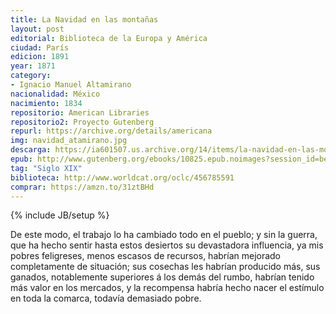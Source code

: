 ```yaml
---
title: La Navidad en las montañas
layout: post
editorial: Biblioteca de la Europa y América
ciudad: París
edicion: 1891
year: 1871
category:
- Ignacio Manuel Altamirano
nacionalidad: México
nacimiento: 1834
repositorio: American Libraries
repositorio2: Proyecto Gutenberg
repurl: https://archive.org/details/americana
img: navidad_atamirano.jpg
descarga: https://ia601507.us.archive.org/14/items/la-navidad-en-las-montanas/La%20Navidad%20en%20las%20monta%C3%B1as.pdf
epub: http://www.gutenberg.org/ebooks/10825.epub.noimages?session_id=bed68536272340d9f8ff6e3cb45c802e897df2ce
tag: "Siglo XIX"
biblioteca: http://www.worldcat.org/oclc/456785591
comprar: https://amzn.to/31ztBHd
---
```

{% include JB/setup %}

De este modo, el trabajo lo ha cambiado todo en el pueblo; y sin la guerra, que ha hecho sentir hasta estos desiertos su devastadora influencia, ya mis pobres feligreses, menos escasos de recursos, habrían mejorado completamente de situación; sus cosechas les habrían producido más, sus ganados, notablemente superiores á los demás del rumbo, habrían tenido más valor en los mercados, y la recompensa habría hecho nacer el estímulo en toda la comarca, todavía demasiado pobre.
